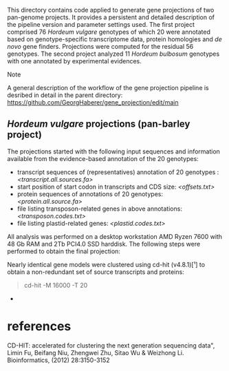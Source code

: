 This directory contains code applied to generate gene projections of two pan-genome projects. It provides a persistent and detailed description of the pipeline version and parameter settings used. The first project comprised 76 _Hordeum vulgare_ genotypes of which 20 were annotated based on genotype-specific transcriptome data, protein homologies and _de novo_ gene finders. Projections were computed for the residual 56 genotypes. The second project analyzed 11 _Hordeum bulbosum_ genotypes with one annotated by experimental evidences.

> [!NOTE]
> A general description of the workflow of the gene projection pipeline is desribed in detail in the parent directory: https://github.com/GeorgHaberer/gene_projection/edit/main


## _Hordeum vulgare_ projections (pan-barley project)

The projections started with the following input sequences and information available from the evidence-based annotation of the 20 genotypes:
 - transcript sequences of (representatives) annotation of 20 genotypes : _<transcript.all.sources.fa>_
 - start position of start codon in transcripts and CDS size: _<offsets.txt>_
 - protein sequences of annotations of 20 genotypes: _<protein.all.source.fa>_
 - file listing transposon-related genes in above annotations: _<transposon.codes.txt>_
 - file listing plastid-related genes: _<plastid.codes.txt>_

All analysis was performed on a desktop workstation AMD Ryzen 7600 with 48 Gb RAM and 2Tb PCI4.0 SSD harddisk. The following steps were performed to obtain the final projection:

Nearly identical gene models were clustered using cd-hit (v4.8.1)[¹] to obtain a non-redundant set of source transcripts and proteins:
> cd-hit -M 16000 -T 20 


 
 -  








# references
CD-HIT: accelerated for clustering the next generation sequencing data", Limin Fu, Beifang Niu, Zhengwei Zhu, Sitao Wu & Weizhong Li. Bioinformatics, (2012) 28:3150-3152
